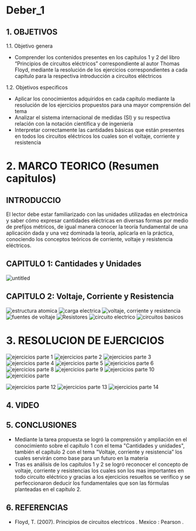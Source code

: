 # Deber_1
## 1. OBJETIVOS 
1.1. Objetivo genera
* Comprender los contenidos presentes en los capítulos 1 y 2 del libro “Principios de circuitos eléctricos” correspondiente al autor Thomas Floyd, mediante la resolución de los ejercicios correspondientes a cada capitulo para la respectiva introducción a circuitos eléctricos

1.2. Objetivos especificos 
* Aplicar los conocimientos adquiridos en cada capítulo mediante la resolución de los ejercicios propuestos para una mayor comprensión del tema
* Analizar el sistema internacional de medidas (SI) y su respectiva relación con la notación científica y de ingeniería
* Interpretar correctamente las cantidades básicas que están presentes en todos los circuitos eléctricos los cuales son el voltaje, corriente y resistencia 
# 2. MARCO TEORICO (Resumen capitulos)
## INTRODUCCIO
El lector debe estar familiarizado con las unidades utilizadas en electrónica y saber cómo expresar cantidades eléctricas en diversas formas por medio de prefijos métricos, de igual manera conocer la teoría fundamental de una aplicación dada y una vez dominada la teoría, aplicarla en la práctica, conociendo los conceptos teóricos de corriente, voltaje y resistencia eléctricos. 

## CAPITULO 1: Cantidades y Unidades 
![untitled](https://user-images.githubusercontent.com/116832991/201856841-0462e6e8-5bde-48df-ad2d-90958a032702.png)
## CAPITULO 2: Voltaje, Corriente y Resistencia 
![estructura atomica ](https://user-images.githubusercontent.com/116832991/201860745-82c58ad0-2136-4e4f-aa81-73a862007e7d.png)
![carga electrica ](https://user-images.githubusercontent.com/116832991/201860776-030909ae-f71e-4785-974e-32065d3ee5e5.png)
![voltaje, corriente y resistencia ](https://user-images.githubusercontent.com/116832991/201860878-bf88ddf9-4627-45cb-8cba-866e551d8ecf.png)
![fuentes de voltaje ](https://user-images.githubusercontent.com/116832991/201860904-0a8fe14a-d1ff-449a-9a25-5d788ce298ba.png)
![Resistores ](https://user-images.githubusercontent.com/116832991/201860962-3e61d5e6-50a9-4c3b-a0a0-fdcb89aaabc0.png)
![circuito electrico ](https://user-images.githubusercontent.com/116832991/201860997-f536914f-0712-4d58-8db8-bb2f8b10489e.png)
![circuitos basicos ](https://user-images.githubusercontent.com/116832991/201861132-d0b83657-1a69-4cba-a8f6-af909ec4336e.png)

# 3. RESOLUCION DE EJERCICIOS  
![ejercicios parte 1](https://user-images.githubusercontent.com/116832991/201859571-4f59252d-480d-4ad7-8f9e-3cfebbf9ad93.png)
![ejercicios parte 2](https://user-images.githubusercontent.com/116832991/201859616-8b9fd658-24b2-4803-8d90-b6b6da0348c1.png)
![ejercicios parte 3](https://user-images.githubusercontent.com/116832991/201859655-c26572d0-8dc2-4dd4-b9cb-1683e38f67c5.png)
![ejercicios parte 4](https://user-images.githubusercontent.com/116832991/201859699-2e8c9e61-e5fe-439a-9cf6-eb8f9869d061.png)
![ejercicios parte 5](https://user-images.githubusercontent.com/116832991/201859920-b75087be-7a39-4785-9ffa-82e98d25f9f4.png)
![ejericicios parte 6](https://user-images.githubusercontent.com/116832991/201859977-2b415441-c25a-457b-87b4-6c89f17eb1d5.png)
![ejercicios parte 8](https://user-images.githubusercontent.com/116832991/201860064-397b79fb-dea2-4762-90d9-05e83bf95e24.png)
![ejercicios parte 9](https://user-images.githubusercontent.com/116832991/201860419-ca618b54-1429-41d6-b52d-599a50a6db5c.png)
![ejercicios parte 10](https://user-images.githubusercontent.com/116832991/201860446-06f5a5ab-0fcf-400c-b721-1034920cf2a9.png)
![ejercicios parte](https://user-images.githubusercontent.com/116832991/201863761-cba9697b-0672-410e-9950-a25c1b0297ec.png)


![ejercicios parte 12](https://user-images.githubusercontent.com/116832991/201863932-cc6c83af-b833-4945-97fe-71e7382bdf76.png)
![ejercicios parte 13](https://user-images.githubusercontent.com/116832991/201864094-a44ab839-d8ec-43a9-82c2-97c27df82686.png)
![ejercicios parte 14](https://user-images.githubusercontent.com/116832991/201864127-002a32d5-f87c-41af-81e4-3a0f29992e5b.png)
## 4. VIDEO
## 5. CONCLUSIONES 
*  Mediante la tarea propuesta se logró la comprensión  y ampliación en el conocimiento sobre el capítulo 1 con el tema "Cantidades y unidades", también el capítulo 2 con el tema "Voltaje, corriente y resistencia” los cuales servirán como base para un futuro en la materia 
*  Tras es análisis de los capítulos 1 y 2 se logró reconocer el concepto de voltaje, corriente y resistencias los cuales son los mas importantes en todo circuito eléctrico y gracias a los ejercicios resueltos se verifico y se perfeccionaron deducir los fundamentales que son las fórmulas planteadas en el capítulo 2.
## 6. REFERENCIAS 
* Floyd, T. (2007). Principios de circuitos electricos . Mexico : Pearson .

